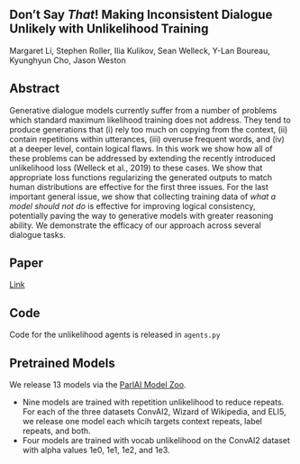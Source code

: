 ## Don’t Say _That_! Making Inconsistent Dialogue Unlikely with Unlikelihood Training

Margaret Li, Stephen Roller, Ilia Kulikov, Sean Welleck, Y-Lan Boureau, Kyunghyun Cho, Jason Weston

## Abstract

Generative dialogue models currently suffer from a number of problems which standard maximum likelihood training
does not address.  They tend to produce generations that (i) rely too much on copying from the context, (ii)
contain repetitions within utterances, (iii) overuse frequent words, and (iv) at a deeper level, contain logical flaws.
In this work we show how all of these problems can be addressed by extending the recently introduced unlikelihood loss
(Welleck et al., 2019) to these cases. We show that appropriate loss functions regularizing the generated outputs to
match human distributions are effective for the first three issues. For the last important general issue, we show that
collecting training data of _what a model should not do_ is effective for improving logical consistency,
potentially paving the way to generative models with greater reasoning ability.
We demonstrate the efficacy of our approach across several dialogue tasks.

## Paper

[Link](https://drive.google.com/open?id=1Du-FhnApmH_72gqWnnQyjigKDpmN9mBI)

## Code

Code for the unlikelihood agents is released in `agents.py`

## Pretrained Models

We release 13 models via the [ParlAI Model Zoo](https://www.parl.ai/docs/zoo.html).

- Nine models are trained with repetition unlikelihood to reduce repeats. For each of the three datasets ConvAI2, Wizard of Wikipedia, and ELI5, we release one model each whicih targets context repeats, label repeats, and both.
- Four models are trained with vocab unlikelihood on the ConvAI2 dataset with alpha values 1e0, 1e1, 1e2, and 1e3.
